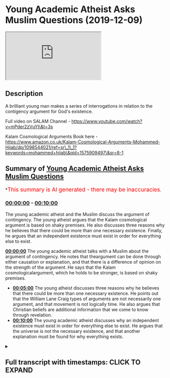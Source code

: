 # Young Academic Atheist Asks Muslim Questions (2019-12-09)

<iframe loading='lazy' src='https://www.youtube.com/embed/dFg443_BlQ8'></iframe>

## Description

A brilliant young man makes a series of interrogations in relation to the contigency argument for God's existence.

Full video on SALAM Channel - https://www.youtube.com/watch?v=mPder2zVuYI\&t=3s

Kalam Cosmological Arguments Book here - https://www.amazon.co.uk/Kalam-Cosmological-Arguments-Mohammed-Hijab/dp/1098544021/ref=sr\_1\_1?keywords=mohammed+hijab\&qid=1575909497\&sr=8-1

## Summary of [Young Academic Atheist Asks Muslim Questions](https://www.youtube.com/watch?v=dFg443_BlQ8)

\*<span style="color:red; font-size:125%">This summary is AI generated - there may be inaccuracies</span>.

### [00:00:00](https://www.youtube.com/watch?v=dFg443_BlQ8\&t=0) - [00:10:00](https://www.youtube.com/watch?v=dFg443_BlQ8\&t=600)

The young academic atheist and the Muslim discuss the argument of contingency. The young atheist argues that the Kalam cosmological argument is based on shaky premises. He also discusses three reasons why he believes that there could be more than one necessary existence. Finally, he argues that an independent existence must exist in order for everything else to exist.

**[00:00:00](https://www.youtube.com/watch?v=dFg443_BlQ8\&t=0)** The young academic atheist talks with a Muslim about the argument of contingency. He notes that theargument can be done through either causation or explanation, and that there is a difference of opinion on the strength of the argument. He says that the Kalam cosmologicalargument, which he holds to be stronger, is based on shaky premises.

*   **[00:05:00](https://www.youtube.com/watch?v=dFg443_BlQ8\&t=300)** The young atheist discusses three reasons why he believes that there could be more than one necessary existence. He points out that the William Lane Craig types of arguments are not necessarily one argument, and that movement is not logically time. He also argues that Christian beliefs are additional information that we come to know through revelation.
*   **[00:10:00](https://www.youtube.com/watch?v=dFg443_BlQ8\&t=600)** The young academic atheist discusses why an independent existence must exist in order for everything else to exist. He argues that the universe is not the necessary existence, and that another explanation must be found for why everything exists.

<details><summary><h2>Full transcript with timestamps: CLICK TO EXPAND</h2></summary>

[0:00:08](https://youtu.be/dFg443_BlQ8?t=8) salamualikum' when I met you I better\
[0:00:09](https://youtu.be/dFg443_BlQ8?t=9) care to pose this isn't dear friends\
[0:00:11](https://youtu.be/dFg443_BlQ8?t=11) online EFT we have Jacob handsome man\
[0:00:14](https://youtu.be/dFg443_BlQ8?t=14) charismatic his defense is impregnable\
[0:00:18](https://youtu.be/dFg443_BlQ8?t=18) on my right we have a boy jockey so we\
[0:00:24](https://youtu.be/dFg443_BlQ8?t=24) have my mini jab and Paulo Jacob Jacob\
[0:00:26](https://youtu.be/dFg443_BlQ8?t=26) are smoking some couple of weeks ago\
[0:00:27](https://youtu.be/dFg443_BlQ8?t=27) about contingency and he just wants to\
[0:00:29](https://youtu.be/dFg443_BlQ8?t=29) ask me some questions I'm gonna be back\
[0:00:36](https://youtu.be/dFg443_BlQ8?t=36) I'll give it to him I'll give it to him\
[0:00:43](https://youtu.be/dFg443_BlQ8?t=43) so can you introduce yourself tell me\
[0:00:46](https://youtu.be/dFg443_BlQ8?t=46) what who you are what you support what\
[0:00:48](https://youtu.be/dFg443_BlQ8?t=48) your background is and why you wanted to\
[0:00:50](https://youtu.be/dFg443_BlQ8?t=50) talk to me I've been wanting to meet a\
[0:01:02](https://youtu.be/dFg443_BlQ8?t=62) little bit of a fan boy and I disagree\
[0:01:05](https://youtu.be/dFg443_BlQ8?t=65) with pretty much everything he says but\
[0:01:06](https://youtu.be/dFg443_BlQ8?t=66) in terms of a sort of intellectually\
[0:01:08](https://youtu.be/dFg443_BlQ8?t=68) debating type fella he's a bit of a bit\
[0:01:12](https://youtu.be/dFg443_BlQ8?t=72) of a hero of mine especially after\
[0:01:13](https://youtu.be/dFg443_BlQ8?t=73) watching to be honest I don't fit cosmic\
[0:01:15](https://youtu.be/dFg443_BlQ8?t=75) skeptic corazon in that the paper\
[0:01:17](https://youtu.be/dFg443_BlQ8?t=77) reviews to be honest with general\
[0:01:22](https://youtu.be/dFg443_BlQ8?t=82) non-believer libertarian nationalist\
[0:01:25](https://youtu.be/dFg443_BlQ8?t=85) type as well but against against anyone\
[0:01:32](https://youtu.be/dFg443_BlQ8?t=92) who's to support violence well i think i\
[0:01:34](https://youtu.be/dFg443_BlQ8?t=94) find that i reconcile I love Tommy very\
[0:01:37](https://youtu.be/dFg443_BlQ8?t=97) easily although he's a violent person\
[0:01:38](https://youtu.be/dFg443_BlQ8?t=98) nothing yet he made some mistakes in his\
[0:01:40](https://youtu.be/dFg443_BlQ8?t=100) past but I think he's a very good man I\
[0:01:41](https://youtu.be/dFg443_BlQ8?t=101) think he's fighting for England as I do\
[0:01:44](https://youtu.be/dFg443_BlQ8?t=104) for a lot of someone who's described me\
[0:01:49](https://youtu.be/dFg443_BlQ8?t=109) as a hero and Tim Robinson is a urinal\
[0:01:51](https://youtu.be/dFg443_BlQ8?t=111) is a very possible in very different\
[0:01:54](https://youtu.be/dFg443_BlQ8?t=114) whoa all right so you said you read my\
[0:01:57](https://youtu.be/dFg443_BlQ8?t=117) book\
[0:01:57](https://youtu.be/dFg443_BlQ8?t=117) I wanna come inside so what kind of\
[0:02:00](https://youtu.be/dFg443_BlQ8?t=120) we'll talk about Kalam cosmological\
[0:02:02](https://youtu.be/dFg443_BlQ8?t=122) arguments well I'll make the kind of\
[0:02:04](https://youtu.be/dFg443_BlQ8?t=124) what's referred to as the argument of\
[0:02:06](https://youtu.be/dFg443_BlQ8?t=126) contingency yeah - yeah\
[0:02:08](https://youtu.be/dFg443_BlQ8?t=128) what Leibniz is who kind of he's my main\
[0:02:11](https://youtu.be/dFg443_BlQ8?t=131) proponent now yeah well Aristotle had\
[0:02:14](https://youtu.be/dFg443_BlQ8?t=134) his own version right the Greeks had\
[0:02:16](https://youtu.be/dFg443_BlQ8?t=136) their own version yet the Arabs and then\
[0:02:18](https://youtu.be/dFg443_BlQ8?t=138) the Enlightenment all right so what were\
[0:02:21](https://youtu.be/dFg443_BlQ8?t=141) your thoughts on the argument can you\
[0:02:23](https://youtu.be/dFg443_BlQ8?t=143) summarize what you understand from okay\
[0:02:25](https://youtu.be/dFg443_BlQ8?t=145) so as I understand it thank you it's\
[0:02:27](https://youtu.be/dFg443_BlQ8?t=147) sort of it's basically Aquinas its Third\
[0:02:29](https://youtu.be/dFg443_BlQ8?t=149) Way isn't it he's I think it's his third\
[0:02:31](https://youtu.be/dFg443_BlQ8?t=151) way he says he he says I think yeah and\
[0:02:33](https://youtu.be/dFg443_BlQ8?t=153) I'm glad that sort of adapted it from\
[0:02:34](https://youtu.be/dFg443_BlQ8?t=154) him he says there are contingent things\
[0:02:36](https://youtu.be/dFg443_BlQ8?t=156) or possible existences in this world and\
[0:02:39](https://youtu.be/dFg443_BlQ8?t=159) obviously everything needs to have some\
[0:02:42](https://youtu.be/dFg443_BlQ8?t=162) sort of cause otherwise it wouldn't be\
[0:02:43](https://youtu.be/dFg443_BlQ8?t=163) contingent and this must be basically a\
[0:02:46](https://youtu.be/dFg443_BlQ8?t=166) chain of causality terminating in a\
[0:02:48](https://youtu.be/dFg443_BlQ8?t=168) necessary being and we the Christian or\
[0:02:50](https://youtu.be/dFg443_BlQ8?t=170) the Muslim cause that being God correct\
[0:02:53](https://youtu.be/dFg443_BlQ8?t=173) me nervous yes you're right some extent\
[0:02:56](https://youtu.be/dFg443_BlQ8?t=176) there are two ways there's two ways of\
[0:02:57](https://youtu.be/dFg443_BlQ8?t=177) doing contingency right one of them is\
[0:03:01](https://youtu.be/dFg443_BlQ8?t=181) through causality and the other one is\
[0:03:02](https://youtu.be/dFg443_BlQ8?t=182) through explanation that's traditionally\
[0:03:05](https://youtu.be/dFg443_BlQ8?t=185) so in other words there the contingency\
[0:03:07](https://youtu.be/dFg443_BlQ8?t=187) argument or what I think I think it is a\
[0:03:11](https://youtu.be/dFg443_BlQ8?t=191) Kalam cosmological argument as well yeah\
[0:03:13](https://youtu.be/dFg443_BlQ8?t=193) I disagree with that yeah there's a\
[0:03:15](https://youtu.be/dFg443_BlQ8?t=195) difference of opinion on either way it\
[0:03:18](https://youtu.be/dFg443_BlQ8?t=198) can either be done from close ality or\
[0:03:20](https://youtu.be/dFg443_BlQ8?t=200) it can be done through a explanation it\
[0:03:23](https://youtu.be/dFg443_BlQ8?t=203) doesn't need causation right but yeah\
[0:03:26](https://youtu.be/dFg443_BlQ8?t=206) you could go through that way and say\
[0:03:28](https://youtu.be/dFg443_BlQ8?t=208) okay well if you believe in there's an\
[0:03:30](https://youtu.be/dFg443_BlQ8?t=210) effect\
[0:03:31](https://youtu.be/dFg443_BlQ8?t=211) a priori as well as cosmologically like\
[0:03:35](https://youtu.be/dFg443_BlQ8?t=215) in other words things in the\
[0:03:37](https://youtu.be/dFg443_BlQ8?t=217) cosmological environment which are\
[0:03:39](https://youtu.be/dFg443_BlQ8?t=219) affected by something have a course a\
[0:03:42](https://youtu.be/dFg443_BlQ8?t=222) phenomena which has something that\
[0:03:45](https://youtu.be/dFg443_BlQ8?t=225) brought rise to it which is the textbook\
[0:03:48](https://youtu.be/dFg443_BlQ8?t=228) definition of the course hi basically\
[0:03:53](https://youtu.be/dFg443_BlQ8?t=233) has a course that phenomena has a cause\
[0:03:55](https://youtu.be/dFg443_BlQ8?t=235) if you believe in that a priori or if\
[0:03:58](https://youtu.be/dFg443_BlQ8?t=238) you believe in that even from a\
[0:03:59](https://youtu.be/dFg443_BlQ8?t=239) cosmological perspective you could argue\
[0:04:01](https://youtu.be/dFg443_BlQ8?t=241) that well then they have to have a first\
[0:04:04](https://youtu.be/dFg443_BlQ8?t=244) cause or whatever right but that's not\
[0:04:06](https://youtu.be/dFg443_BlQ8?t=246) the only way of doing contingency so you\
[0:04:08](https://youtu.be/dFg443_BlQ8?t=248) can do it through dependents as well\
[0:04:12](https://youtu.be/dFg443_BlQ8?t=252) yeah yeah so what what do you think\
[0:04:15](https://youtu.be/dFg443_BlQ8?t=255) about their argument about the\
[0:04:17](https://youtu.be/dFg443_BlQ8?t=257) dependency one yeah yeah so I separate\
[0:04:20](https://youtu.be/dFg443_BlQ8?t=260) that by the way from the clan the kalam\
[0:04:22](https://youtu.be/dFg443_BlQ8?t=262) I hold to be the sort of traditional one\
[0:04:23](https://youtu.be/dFg443_BlQ8?t=263) the Craig popularized the sort of you\
[0:04:26](https://youtu.be/dFg443_BlQ8?t=266) whatever it begins to exist as cause\
[0:04:28](https://youtu.be/dFg443_BlQ8?t=268) universe began to exist therefore\
[0:04:29](https://youtu.be/dFg443_BlQ8?t=269) therefore God basically and then the\
[0:04:31](https://youtu.be/dFg443_BlQ8?t=271) contingency one I think I think it's\
[0:04:34](https://youtu.be/dFg443_BlQ8?t=274) stronger to be honest of you I mean the\
[0:04:35](https://youtu.be/dFg443_BlQ8?t=275) Kalam really is on shaky ground on both\
[0:04:38](https://youtu.be/dFg443_BlQ8?t=278) its premises but the contingency one is\
[0:04:39](https://youtu.be/dFg443_BlQ8?t=279) more it's much more impressive because\
[0:04:41](https://youtu.be/dFg443_BlQ8?t=281) at face value it does seem as if okay\
[0:04:44](https://youtu.be/dFg443_BlQ8?t=284) you know an infinite regression seems\
[0:04:46](https://youtu.be/dFg443_BlQ8?t=286) incompatible with everything that we\
[0:04:48](https://youtu.be/dFg443_BlQ8?t=288) understand about the world and so it\
[0:04:51](https://youtu.be/dFg443_BlQ8?t=291) sort of it seems very reasonable to say\
[0:04:53](https://youtu.be/dFg443_BlQ8?t=293) yes this this must terminate somewhere\
[0:04:55](https://youtu.be/dFg443_BlQ8?t=295) in necessity I think it's a bit of a\
[0:04:58](https://youtu.be/dFg443_BlQ8?t=298) leap that they then call that God so\
[0:05:00](https://youtu.be/dFg443_BlQ8?t=300) people like David Toombs said no why\
[0:05:01](https://youtu.be/dFg443_BlQ8?t=301) can't it be I think I was using the\
[0:05:03](https://youtu.be/dFg443_BlQ8?t=303) persona of Cleon theis he said like\
[0:05:05](https://youtu.be/dFg443_BlQ8?t=305) although he said he says first to his\
[0:05:09](https://youtu.be/dFg443_BlQ8?t=309) debate he says first first of all you\
[0:05:12](https://youtu.be/dFg443_BlQ8?t=312) know you're assuming that there is\
[0:05:13](https://youtu.be/dFg443_BlQ8?t=313) something necessary being a no hehe t he\
[0:05:15](https://youtu.be/dFg443_BlQ8?t=315) doubts whether you can even use the term\
[0:05:17](https://youtu.be/dFg443_BlQ8?t=317) necessary with us having any coherent\
[0:05:19](https://youtu.be/dFg443_BlQ8?t=319) meaning and then he says okay suppose\
[0:05:21](https://youtu.be/dFg443_BlQ8?t=321) suppose there is he says why can't this\
[0:05:24](https://youtu.be/dFg443_BlQ8?t=324) just be the totality of the universe and\
[0:05:26](https://youtu.be/dFg443_BlQ8?t=326) then so for me there's several issues\
[0:05:28](https://youtu.be/dFg443_BlQ8?t=328) with it it says for one if there is\
[0:05:30](https://youtu.be/dFg443_BlQ8?t=330) something necessary okay it could just\
[0:05:32](https://youtu.be/dFg443_BlQ8?t=332) be the totality of all that exists I\
[0:05:34](https://youtu.be/dFg443_BlQ8?t=334) realize there's problems with analyst\
[0:05:35](https://youtu.be/dFg443_BlQ8?t=335) per implanted pattern argument you make\
[0:05:37](https://youtu.be/dFg443_BlQ8?t=337) one could simply be that there that\
[0:05:40](https://youtu.be/dFg443_BlQ8?t=340) there are just contingent things okay\
[0:05:42](https://youtu.be/dFg443_BlQ8?t=342) and it doesn't seem like sort of logical\
[0:05:45](https://youtu.be/dFg443_BlQ8?t=345) you know 100% that there must be\
[0:05:46](https://youtu.be/dFg443_BlQ8?t=346) something necessary see well I say these\
[0:05:51](https://youtu.be/dFg443_BlQ8?t=351) are the two main the other problem is\
[0:05:52](https://youtu.be/dFg443_BlQ8?t=352) from an objective is going to be right\
[0:05:54](https://youtu.be/dFg443_BlQ8?t=354) we might say you know necessary could is\
[0:05:57](https://youtu.be/dFg443_BlQ8?t=357) anything that you you couldn't conceive\
[0:06:00](https://youtu.be/dFg443_BlQ8?t=360) like you couldn't conceive otherwise\
[0:06:02](https://youtu.be/dFg443_BlQ8?t=362) like some people say no the planet\
[0:06:05](https://youtu.be/dFg443_BlQ8?t=365) Jupiter is actually necessary and you\
[0:06:07](https://youtu.be/dFg443_BlQ8?t=367) might say are you can conceive of a\
[0:06:09](https://youtu.be/dFg443_BlQ8?t=369) planet Jupiter not being there I can you\
[0:06:11](https://youtu.be/dFg443_BlQ8?t=371) really is impossible to I'm not sure if\
[0:06:14](https://youtu.be/dFg443_BlQ8?t=374) you can conceive of a universe in which\
[0:06:15](https://youtu.be/dFg443_BlQ8?t=375) there are things that are not there\
[0:06:17](https://youtu.be/dFg443_BlQ8?t=377) which leads me to believe maybe there\
[0:06:19](https://youtu.be/dFg443_BlQ8?t=379) are more than one necessary existences\
[0:06:22](https://youtu.be/dFg443_BlQ8?t=382) so that's about three arguments in one\
[0:06:24](https://youtu.be/dFg443_BlQ8?t=384) all right so the first thing you\
[0:06:26](https://youtu.be/dFg443_BlQ8?t=386) mentioned was that the first thing you\
[0:06:28](https://youtu.be/dFg443_BlQ8?t=388) mentioned was the the William Lane Craig\
[0:06:30](https://youtu.be/dFg443_BlQ8?t=390) types of modes both he wrote a book in\
[0:06:32](https://youtu.be/dFg443_BlQ8?t=392) 79 called Kalam cosmological argument\
[0:06:34](https://youtu.be/dFg443_BlQ8?t=394) why would he still Carolyn because words\
[0:06:36](https://youtu.be/dFg443_BlQ8?t=396) go give us so with that the reason why I\
[0:06:39](https://youtu.be/dFg443_BlQ8?t=399) called it that is to show that this is\
[0:06:41](https://youtu.be/dFg443_BlQ8?t=401) not one argument right they wonder\
[0:06:49](https://youtu.be/dFg443_BlQ8?t=409) William Lane Craig focuses on is the has\
[0:06:52](https://youtu.be/dFg443_BlQ8?t=412) alien was but even as early in his most\
[0:06:55](https://youtu.be/dFg443_BlQ8?t=415) famous book at horrific philosopher\
[0:06:57](https://youtu.be/dFg443_BlQ8?t=417) which is the incoherence of the\
[0:06:59](https://youtu.be/dFg443_BlQ8?t=419) philosophers good even he he postulates\
[0:07:03](https://youtu.be/dFg443_BlQ8?t=423) more than one argument which is so he\
[0:07:06](https://youtu.be/dFg443_BlQ8?t=426) makes an argument from movement which is\
[0:07:07](https://youtu.be/dFg443_BlQ8?t=427) quite similar to you talking about - he\
[0:07:11](https://youtu.be/dFg443_BlQ8?t=431) says look he says that\
[0:07:13](https://youtu.be/dFg443_BlQ8?t=433) for example this is one of his other\
[0:07:15](https://youtu.be/dFg443_BlQ8?t=435) because you talked about one of his\
[0:07:16](https://youtu.be/dFg443_BlQ8?t=436) arguments he mentioned it someone of his\
[0:07:17](https://youtu.be/dFg443_BlQ8?t=437) book he says everything that begins to\
[0:07:19](https://youtu.be/dFg443_BlQ8?t=439) exist has a cause the universe began to\
[0:07:21](https://youtu.be/dFg443_BlQ8?t=441) die l'm by the way the universe is not a\
[0:07:24](https://youtu.be/dFg443_BlQ8?t=444) good translation of what the hell he\
[0:07:25](https://youtu.be/dFg443_BlQ8?t=445) actually said he says the world hasn't\
[0:07:27](https://youtu.be/dFg443_BlQ8?t=447) began to exist not the universe the\
[0:07:30](https://youtu.be/dFg443_BlQ8?t=450) universe is a new term right so he says\
[0:07:32](https://youtu.be/dFg443_BlQ8?t=452) Allah eylem\
[0:07:33](https://youtu.be/dFg443_BlQ8?t=453) or the the world began to exist\
[0:07:35](https://youtu.be/dFg443_BlQ8?t=455) therefore the world hasn't course right\
[0:07:38](https://youtu.be/dFg443_BlQ8?t=458) so it William Lane Craig latched on to\
[0:07:41](https://youtu.be/dFg443_BlQ8?t=461) this he makes all his make if you see\
[0:07:43](https://youtu.be/dFg443_BlQ8?t=463) William Lane Craig argue that's he\
[0:07:45](https://youtu.be/dFg443_BlQ8?t=465) that's like necessarily made that\
[0:07:47](https://youtu.be/dFg443_BlQ8?t=467) argument and more than that argument so\
[0:07:49](https://youtu.be/dFg443_BlQ8?t=469) for example he said look one of his\
[0:07:51](https://youtu.be/dFg443_BlQ8?t=471) arguments I made which is also a\
[0:07:52](https://youtu.be/dFg443_BlQ8?t=472) cosmological argument because a\
[0:07:54](https://youtu.be/dFg443_BlQ8?t=474) cosmological argument is an argument\
[0:07:55](https://youtu.be/dFg443_BlQ8?t=475) that makes reference to the cosmos\
[0:07:58](https://youtu.be/dFg443_BlQ8?t=478) literally to the world around us he said\
[0:08:01](https://youtu.be/dFg443_BlQ8?t=481) look he said that movement is really\
[0:08:04](https://youtu.be/dFg443_BlQ8?t=484) what is its time and movement the time\
[0:08:09](https://youtu.be/dFg443_BlQ8?t=489) has paid he says look he says that if\
[0:08:12](https://youtu.be/dFg443_BlQ8?t=492) you believe in movement he made an\
[0:08:14](https://youtu.be/dFg443_BlQ8?t=494) argument for movement the first mover\
[0:08:15](https://youtu.be/dFg443_BlQ8?t=495) argument which is the same argument as I\
[0:08:17](https://youtu.be/dFg443_BlQ8?t=497) started to say if you believe in time he\
[0:08:19](https://youtu.be/dFg443_BlQ8?t=499) believed in movement so long as there is\
[0:08:21](https://youtu.be/dFg443_BlQ8?t=501) time there is movement and if there is\
[0:08:23](https://youtu.be/dFg443_BlQ8?t=503) and if and if there is movement there\
[0:08:25](https://youtu.be/dFg443_BlQ8?t=505) must be a mover that's another argument\
[0:08:27](https://youtu.be/dFg443_BlQ8?t=507) right so the argument i Rossella made\
[0:08:29](https://youtu.be/dFg443_BlQ8?t=509) the argument has Allah made the argument\
[0:08:32](https://youtu.be/dFg443_BlQ8?t=512) I V Sanders didn't reject the argument\
[0:08:34](https://youtu.be/dFg443_BlQ8?t=514) what Abby said is not about that in his\
[0:08:36](https://youtu.be/dFg443_BlQ8?t=516) book he said look he suggests if you eat\
[0:08:39](https://youtu.be/dFg443_BlQ8?t=519) and this is a good point I'll be son I\
[0:08:41](https://youtu.be/dFg443_BlQ8?t=521) said just because there's a first mover\
[0:08:43](https://youtu.be/dFg443_BlQ8?t=523) it doesn't necessarily\
[0:08:47](https://youtu.be/dFg443_BlQ8?t=527) is the cause of everything that exists\
[0:08:48](https://youtu.be/dFg443_BlQ8?t=528) yes so you can believe in a DA stick\
[0:08:51](https://youtu.be/dFg443_BlQ8?t=531) first mover yeah you can believe in the\
[0:08:53](https://youtu.be/dFg443_BlQ8?t=533) Albert Einstein grab anyway the first\
[0:08:55](https://youtu.be/dFg443_BlQ8?t=535) mover argument may it may give us\
[0:08:58](https://youtu.be/dFg443_BlQ8?t=538) evidence that there were there was in\
[0:09:00](https://youtu.be/dFg443_BlQ8?t=540) fact a first mover or an eternal mover\
[0:09:02](https://youtu.be/dFg443_BlQ8?t=542) however it doesn't give us evidence that\
[0:09:04](https://youtu.be/dFg443_BlQ8?t=544) that move has intelligence without that\
[0:09:06](https://youtu.be/dFg443_BlQ8?t=546) mover is equivalent to make chart from\
[0:09:07](https://youtu.be/dFg443_BlQ8?t=547) the isn't it absolutely yes now all of\
[0:09:10](https://youtu.be/dFg443_BlQ8?t=550) the argument look I'll be frank with you\
[0:09:11](https://youtu.be/dFg443_BlQ8?t=551) the maximum we can prove from a logical\
[0:09:13](https://youtu.be/dFg443_BlQ8?t=553) perspective is deistic really\
[0:09:16](https://youtu.be/dFg443_BlQ8?t=556) yeah if you put a look if you if you\
[0:09:21](https://youtu.be/dFg443_BlQ8?t=561) define theism as a as a personal God\
[0:09:24](https://youtu.be/dFg443_BlQ8?t=564) then you cut there's no real first\
[0:09:27](https://youtu.be/dFg443_BlQ8?t=567) principles you can use to establish them\
[0:09:29](https://youtu.be/dFg443_BlQ8?t=569) here's what we say we say as Muslims is\
[0:09:31](https://youtu.be/dFg443_BlQ8?t=571) that our fundamental foundational\
[0:09:33](https://youtu.be/dFg443_BlQ8?t=573) definition of God doesn't depend\
[0:09:35](https://youtu.be/dFg443_BlQ8?t=575) necessarily on a personal God that's\
[0:09:38](https://youtu.be/dFg443_BlQ8?t=578) additional information that we've got\
[0:09:40](https://youtu.be/dFg443_BlQ8?t=580) Christian yeah\
[0:09:42](https://youtu.be/dFg443_BlQ8?t=582) that's additional information that we\
[0:09:44](https://youtu.be/dFg443_BlQ8?t=584) only come to know it's so facto through\
[0:09:46](https://youtu.be/dFg443_BlQ8?t=586) revelation so look the necessary causes\
[0:09:49](https://youtu.be/dFg443_BlQ8?t=589) this everything in the world is\
[0:09:51](https://youtu.be/dFg443_BlQ8?t=591) dependent whether like this book is\
[0:09:54](https://youtu.be/dFg443_BlQ8?t=594) dependent on the materials oh whatever\
[0:09:56](https://youtu.be/dFg443_BlQ8?t=596) and it goes back and you can't have that\
[0:09:59](https://youtu.be/dFg443_BlQ8?t=599) process not going back to something\
[0:10:00](https://youtu.be/dFg443_BlQ8?t=600) which is necessary in other words\
[0:10:02](https://youtu.be/dFg443_BlQ8?t=602) something which does not depend on\
[0:10:04](https://youtu.be/dFg443_BlQ8?t=604) anything else simply simple as that so\
[0:10:07](https://youtu.be/dFg443_BlQ8?t=607) you have to have an independent to have\
[0:10:08](https://youtu.be/dFg443_BlQ8?t=608) all other dependent things if you want\
[0:10:11](https://youtu.be/dFg443_BlQ8?t=611) to simplify the argument to the lowest\
[0:10:12](https://youtu.be/dFg443_BlQ8?t=612) common multiple you have to have an\
[0:10:14](https://youtu.be/dFg443_BlQ8?t=614) independent to have all other\
[0:10:16](https://youtu.be/dFg443_BlQ8?t=616) dependencies what are the attributes of\
[0:10:19](https://youtu.be/dFg443_BlQ8?t=619) that independent that independent must\
[0:10:21](https://youtu.be/dFg443_BlQ8?t=621) be eternal because it couldn't be\
[0:10:23](https://youtu.be/dFg443_BlQ8?t=623) conceived of any other way at any other\
[0:10:25](https://youtu.be/dFg443_BlQ8?t=625) time so it has to be like that forever\
[0:10:27](https://youtu.be/dFg443_BlQ8?t=627) in the past put a pre-eternal and\
[0:10:30](https://youtu.be/dFg443_BlQ8?t=630) post-eternal it has to be necessary in\
[0:10:32](https://youtu.be/dFg443_BlQ8?t=632) the fact that it can't be conceived of\
[0:10:34](https://youtu.be/dFg443_BlQ8?t=634) any other way and it has to be this has\
[0:10:38](https://youtu.be/dFg443_BlQ8?t=638) to be the reason for everything else\
[0:10:39](https://youtu.be/dFg443_BlQ8?t=639) that exists the ultimate reason so your\
[0:10:42](https://youtu.be/dFg443_BlQ8?t=642) objection that you mentioned about the\
[0:10:44](https://youtu.be/dFg443_BlQ8?t=644) universe being the universe it's not\
[0:10:45](https://youtu.be/dFg443_BlQ8?t=645) actually an objection because all you're\
[0:10:47](https://youtu.be/dFg443_BlQ8?t=647) doing is you're saying that I believe in\
[0:10:49](https://youtu.be/dFg443_BlQ8?t=649) an unnecessary since Canon can be can\
[0:10:52](https://youtu.be/dFg443_BlQ8?t=652) exist what that necessary existence\
[0:10:54](https://youtu.be/dFg443_BlQ8?t=654) could be the universe\
[0:10:56](https://youtu.be/dFg443_BlQ8?t=656) so someone could say okay well so you\
[0:10:58](https://youtu.be/dFg443_BlQ8?t=658) agree with the premise of the argument\
[0:10:59](https://youtu.be/dFg443_BlQ8?t=659) that you just agree with the nature of\
[0:11:01](https://youtu.be/dFg443_BlQ8?t=661) the necessary existence\
[0:11:03](https://youtu.be/dFg443_BlQ8?t=663) so really the postulation which is what\
[0:11:05](https://youtu.be/dFg443_BlQ8?t=665) Bertrand Russell kind of alluded to\
[0:11:07](https://youtu.be/dFg443_BlQ8?t=667) himself and others as well that you know\
[0:11:09](https://youtu.be/dFg443_BlQ8?t=669) the universes is the necessary existence\
[0:11:11](https://youtu.be/dFg443_BlQ8?t=671) is not I think it comes from yes because\
[0:11:15](https://youtu.be/dFg443_BlQ8?t=675) he came before but you the point is that\
[0:11:17](https://youtu.be/dFg443_BlQ8?t=677) if you say that it's not a rejection of\
[0:11:19](https://youtu.be/dFg443_BlQ8?t=679) the argument then you see the point so\
[0:11:22](https://youtu.be/dFg443_BlQ8?t=682) you accept the argument but you just\
[0:11:24](https://youtu.be/dFg443_BlQ8?t=684) have a different nature you have a\
[0:11:25](https://youtu.be/dFg443_BlQ8?t=685) different understanding of what could be\
[0:11:27](https://youtu.be/dFg443_BlQ8?t=687) right yes I wouldn't use the word go out\
[0:11:31](https://youtu.be/dFg443_BlQ8?t=691) the necessary so at this point that's\
[0:11:35](https://youtu.be/dFg443_BlQ8?t=695) not a rejection it's not it's not an\
[0:11:37](https://youtu.be/dFg443_BlQ8?t=697) objection to the argument or a rejection\
[0:11:39](https://youtu.be/dFg443_BlQ8?t=699) of the ugh yeah you agree the argument\
[0:11:41](https://youtu.be/dFg443_BlQ8?t=701) but it's okay it could be the universe\
[0:11:42](https://youtu.be/dFg443_BlQ8?t=702) oh no problem so now we won't rule the\
[0:11:44](https://youtu.be/dFg443_BlQ8?t=704) universe out but for now we'll explain\
[0:11:46](https://youtu.be/dFg443_BlQ8?t=706) why it won't be the universe in a second\
[0:11:48](https://youtu.be/dFg443_BlQ8?t=708) right but for now but let's agree that\
[0:11:50](https://youtu.be/dFg443_BlQ8?t=710) first of all you accept that there must\
[0:11:52](https://youtu.be/dFg443_BlQ8?t=712) be a necessary existence

</details>
